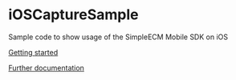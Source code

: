 iOSCaptureSample
================

Sample code to show usage of the SimpleECM Mobile SDK on iOS

[Getting started](http://simpleecm.github.io/iOSCaptureSample/)

[Further documentation](http://simpleecm.github.io/iOSCaptureSample/doc)
